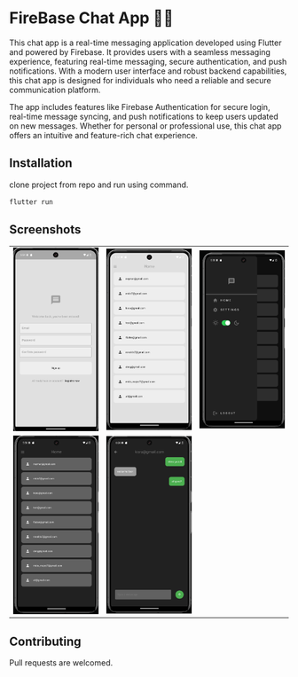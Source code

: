 # FireBase Chat App 💬🔥
This chat app is a real-time messaging application developed using Flutter and powered by Firebase. It provides users with a seamless messaging experience, featuring real-time messaging, secure authentication, and push notifications. With a modern user interface and robust backend capabilities, this chat app is designed for individuals who need a reliable and secure communication platform.

The app includes features like Firebase Authentication for secure login, real-time message syncing, and push notifications to keep users updated on new messages. Whether for personal or professional use, this chat app offers an intuitive and feature-rich chat experience.



## Installation

clone project from repo and run using command.

```bash
flutter run
```

## Screenshots
<table>

<tr>
  
  <td> <img src="https://github.com/kisra-7/firebase-chat-app/blob/9ea86a139f6a809ad931f975e45601226d229f15/Screenshot%202025-01-10%20055458.png" width="200" /></td>
    <td><img src="https://github.com/kisra-7/firebase-chat-app/blob/9ea86a139f6a809ad931f975e45601226d229f15/Screenshot%202025-01-10%20055807.png" width="200" /></td>
    <td> <img src="https://github.com/kisra-7/firebase-chat-app/blob/9ea86a139f6a809ad931f975e45601226d229f15/Screenshot%202025-01-10%20055825.png" width="200" /></td>
    
<tr>    
  
  
   <td> <img src="https://github.com/kisra-7/firebase-chat-app/blob/9ea86a139f6a809ad931f975e45601226d229f15/Screenshot%202025-01-10%20055836.png" width="200" /></td>
   <td> <img src="https://github.com/kisra-7/firebase-chat-app/blob/9ea86a139f6a809ad931f975e45601226d229f15/Screenshot%202025-01-10%20060036.png" width="200" /></td>
  
</tr>




</table>

## Contributing
Pull requests are welcomed.

